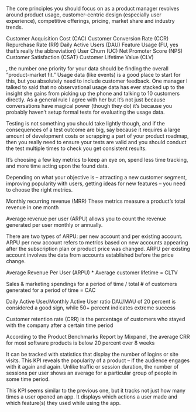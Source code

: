 The core principles you should focus on as a product manager revolves around product usage, customer-centric design (especially user experience), competitive offerings, pricing, market share and industry trends.

Customer Acquisition Cost (CAC)
Customer Conversion Rate (CCR)
Repurchase Rate (RR)
Daily Active Users (DAU)
Feature Usage (FU, yes that’s really the abbreviation)
User Churn (UC)
Net Promoter Score (NPS)
Customer Satisfaction (CSAT)
Customer Lifetime Value (CLV)

, the number one priority for your data should be finding the overall “product-market fit.” Usage data (like events) is a good place to start for this, but you absolutely need to include customer feedback. One manager I talked to said that no observational usage data has ever stacked up to the insight she gains from picking up the phone and talking to 10 customers directly. As a general rule I agree with her but it’s not just because conversations have magical power (though they do) it’s because you probably haven’t setup formal tests for evaluating the usage data.



 Testing is not something you should take lightly though, and if the consequences of a test outcome are big, say because it requires a large amount of development costs or scrapping a part of your product roadmap, then you really need to ensure your tests are valid and you should conduct the test multiple times to check you get consistent results.


It’s choosing a few key metrics to keep an eye on, spend less time tracking, and more time acting upon the found data.

Depending on what your objective is – attracting a new customer segment, improving popularity with users, getting ideas for new features – you need to choose the right metrics.

Monthly recurring revenue (MRR)
These metrics measure a product’s total revenue in one month

Average revenue per user (ARPU) allows you to count the revenue generated per user monthly or annually.

There are two types of ARPU: per new account and per existing account. ARPU per new account refers to metrics based on new accounts appearing after the subscription plan or product price was changed. ARPU per existing account involves the data from accounts established before the price change.

Average Revenue Per User (ARPU) * Average customer lifetime = CLTV

Sales & marketing spendings for a period of time / total # of customers generated for a period of time = CAC

Daily Active User/Monthly Active User ratio
DAU/MAU of 20 percent is considered a good sign, while 50+ percent indicates extreme success

Customer retention rate (CRR) is the percentage of customers who stayed with the company after a certain time period

According to the Product Benchmarks Report by Mixpanel, the average CRR for most software products is below 20 percent over 8 weeks

It can be tracked with statistics that display the number of logins or site visits. This KPI reveals the popularity of a product – if the audience engages with it again and again. Unlike traffic or session duration, the number of sessions per user shows an average for a particular group of people in some time period.

This KPI seems similar to the previous one, but it tracks not just how many times a user opened an app. It displays which actions a user made and which feature(s) they used while using the app.


